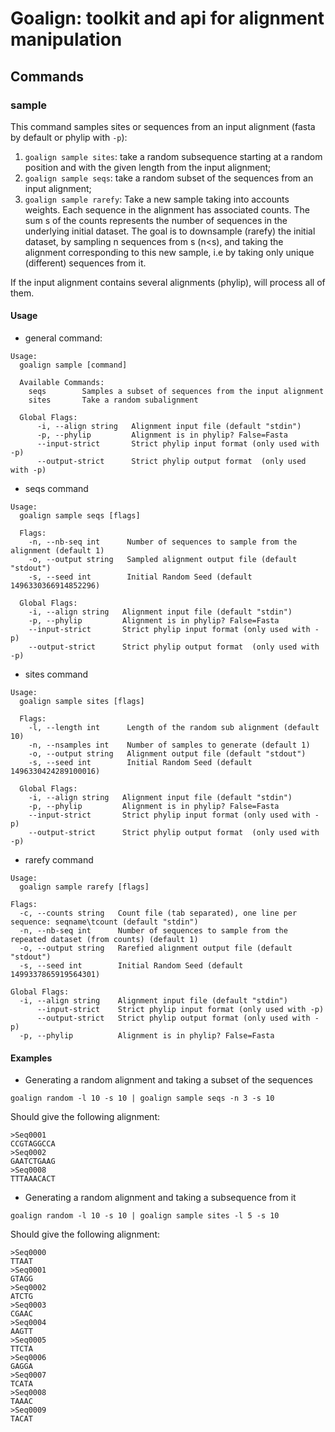 # Goalign: toolkit and api for alignment manipulation

## Commands

### sample
This command samples sites or sequences from an input alignment (fasta by default or phylip with `-p`):
1. `goalign sample sites`: take a random subsequence starting at a random position and with the given length from the input alignment;
2. `goalign sample seqs`: take a random subset of the sequences from an input alignment;
3. `goalign sample rarefy`: Take a new sample taking into accounts weights. Each sequence in the alignment has associated counts. The sum s of the counts represents the number of sequences in the underlying initial dataset. The goal is to downsample (rarefy) the initial dataset, by sampling n sequences from s (n<s), and taking the alignment corresponding to this new sample, i.e by taking only unique (different) sequences from it.

If the input alignment contains several alignments (phylip), will process all of them.

#### Usage
* general command:
```
Usage:
  goalign sample [command]
  
  Available Commands:
    seqs        Samples a subset of sequences from the input alignment
	sites       Take a random subalignment
	  
  Global Flags:
	  -i, --align string   Alignment input file (default "stdin")
	  -p, --phylip         Alignment is in phylip? False=Fasta
      --input-strict       Strict phylip input format (only used with -p)
      --output-strict      Strict phylip output format  (only used with -p)
```
* seqs command
```
Usage:
  goalign sample seqs [flags]
  
  Flags:
    -n, --nb-seq int      Number of sequences to sample from the alignment (default 1)
	-o, --output string   Sampled alignment output file (default "stdout")
	-s, --seed int        Initial Random Seed (default 1496330366914852296)
		
  Global Flags:
	-i, --align string   Alignment input file (default "stdin")
    -p, --phylip         Alignment is in phylip? False=Fasta
    --input-strict       Strict phylip input format (only used with -p)
    --output-strict      Strict phylip output format  (only used with -p)

```

* sites command
```
Usage:
  goalign sample sites [flags]
  
  Flags:
    -l, --length int      Length of the random sub alignment (default 10)
	-n, --nsamples int    Number of samples to generate (default 1)
	-o, --output string   Alignment output file (default "stdout")
	-s, --seed int        Initial Random Seed (default 1496330424289100016)
		  
  Global Flags:
    -i, --align string   Alignment input file (default "stdin")
	-p, --phylip         Alignment is in phylip? False=Fasta
    --input-strict       Strict phylip input format (only used with -p)
    --output-strict      Strict phylip output format  (only used with -p)
```

* rarefy command
```
Usage:
  goalign sample rarefy [flags]

Flags:
  -c, --counts string   Count file (tab separated), one line per sequence: seqname\tcount (default "stdin")
  -n, --nb-seq int      Number of sequences to sample from the repeated dataset (from counts) (default 1)
  -o, --output string   Rarefied alignment output file (default "stdout")
  -s, --seed int        Initial Random Seed (default 1499337865919564301)

Global Flags:
  -i, --align string    Alignment input file (default "stdin")
      --input-strict    Strict phylip input format (only used with -p)
      --output-strict   Strict phylip output format (only used with -p)
  -p, --phylip          Alignment is in phylip? False=Fasta
```

#### Examples

* Generating a random alignment and taking a subset of the sequences
```
goalign random -l 10 -s 10 | goalign sample seqs -n 3 -s 10
```
Should give the following alignment:
```
>Seq0001
CCGTAGGCCA
>Seq0002
GAATCTGAAG
>Seq0008
TTTAAACACT
```

* Generating a random alignment and taking a subsequence from it
```
goalign random -l 10 -s 10 | goalign sample sites -l 5 -s 10
```
Should give the following alignment:
```
>Seq0000
TTAAT
>Seq0001
GTAGG
>Seq0002
ATCTG
>Seq0003
CGAAC
>Seq0004
AAGTT
>Seq0005
TTCTA
>Seq0006
GAGGA
>Seq0007
TCATA
>Seq0008
TAAAC
>Seq0009
TACAT
```
